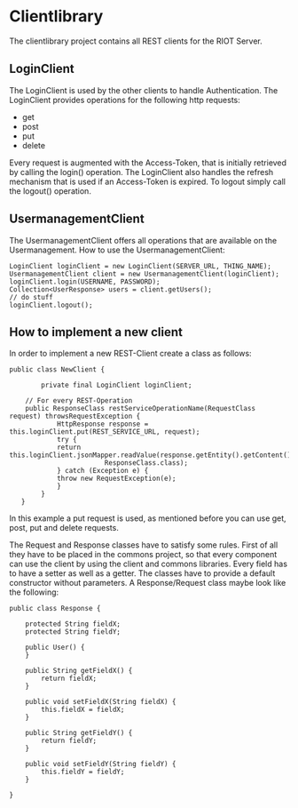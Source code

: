 # Clientlibrary
The clientlibrary project contains all REST clients for the RIOT Server.

## LoginClient
The LoginClient is used by the other clients to handle Authentication. The LoginClient provides operations for the following http requests:

- get
- post
- put
- delete

Every request is augmented with the Access-Token, that is initially retrieved by calling the login() operation. The LoginClient also handles the refresh mechanism that is used if an Access-Token is expired. To logout simply call the logout() operation.  

## UsermanagementClient
The UsermanagementClient offers all operations that are available on the Usermanagement. 
How to use the UsermanagementClient:

	LoginClient loginClient = new LoginClient(SERVER_URL, THING_NAME);
	UsermanagementClient client = new UsermanagementClient(loginClient);
	loginClient.login(USERNAME, PASSWORD);
	Collection<UserResponse> users = client.getUsers();
	// do stuff
	loginClient.logout();

## How to implement a new client
In order to implement a new REST-Client create a class as follows:

	public class NewClient {

       		private final LoginClient loginClient;

		// For every REST-Operation 
		public ResponseClass restServiceOperationName(RequestClass request) throwsRequestException {
        		HttpResponse response = this.loginClient.put(REST_SERVICE_URL, request);
        		try {
				return this.loginClient.jsonMapper.readValue(response.getEntity().getContent(),
							ResponseClass.class);
        		} catch (Exception e) {
				throw new RequestException(e);
        		}
    		}
       } 

In this example a put request is used, as mentioned before you can use get, post, put and delete requests.

The Request and Response classes have to satisfy some rules. First of all they have to be placed in the commons project, so that every component can use the client by using the client and commons libraries. Every field has to have a setter as well as a getter. The classes have to provide a default constructor without parameters. A Response/Request class maybe look like the following:

	public class Response {

		protected String fieldX;
		protected String fieldY;
  		
		public User() {
		}

		public String getFieldX() {
			return fieldX;
		}

		public void setFieldX(String fieldX) {
			this.fieldX = fieldX;
		}
		
		public String getFieldY() {
			return fieldY;
		}

		public void setFieldY(String fieldY) {
			this.fieldY = fieldY;
		}

	}
